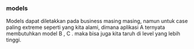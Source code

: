 ### models

Models dapat diletakkan pada business masing masing, namun untuk case paling extreme seperti yang kita alami, dimana aplikasi A ternyata membutuhkan model B , C . maka bisa juga kita taruh di level yang lebih tinggi.